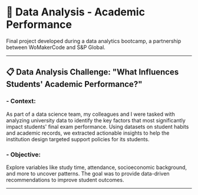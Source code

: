 # 📍 Data Analysis - Academic Performance
Final project developed during a data analytics bootcamp, a partnership between WoMakerCode and S&amp;P Global.  
_______________________________________________________________________________________________________________

## 📋 Data Analysis Challenge: "What Influences Students' Academic Performance?"

### - Context: 
As part of a data science team, my colleagues and I were tasked with analyzing university data to identify the key factors that most significantly impact students' final exam performance. Using datasets on student habits and academic records, we extracted actionable insights to help the institution design targeted support policies for its students.

### - Objective:
Explore variables like study time, attendance, socioeconomic background, and more to uncover patterns. The goal was to provide data-driven recommendations to improve student outcomes.

_______________________________________________________________________________________________________________

